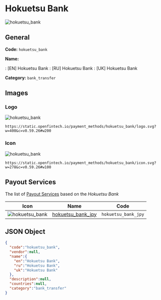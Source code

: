 
# Hokuetsu Bank 
![hokuetsu_bank](https://static.openfintech.io/payment_methods/hokuetsu_bank/logo.svg?w=400&c=v0.59.26#w200)  

## General 
**Code:** `hokuetsu_bank` 
 
**Name:** 
 
:	[EN] Hokuetsu Bank 
:	[RU] Hokuetsu Bank 
:	[UK] Hokuetsu Bank 
 
**Category:** `bank_transfer` 
 

## Images 

### Logo 
![hokuetsu_bank](https://static.openfintech.io/payment_methods/hokuetsu_bank/logo.svg?w=400&c=v0.59.26#w200)  

```
https://static.openfintech.io/payment_methods/hokuetsu_bank/logo.svg?w=400&c=v0.59.26#w200
```  

### Icon 
![hokuetsu_bank](https://static.openfintech.io/payment_methods/hokuetsu_bank/icon.svg?w=278&c=v0.59.26#w100)  

```
https://static.openfintech.io/payment_methods/hokuetsu_bank/icon.svg?w=278&c=v0.59.26#w100
```  

## Payout Services 
 
The list of [Payout Services](/payout-services/) based on the _Hokuetsu Bank_ 

|Icon|Name|Code| 
|:---:|:---:|:---:| 
|![hokuetsu_bank](https://static.openfintech.io/payout_methods/hokuetsu_bank/icon.svg?w=278&c=v0.59.26#w40) |[hokuetsu_bank_jpy](/payout-services/hokuetsu_bank_jpy/)|`hokuetsu_bank_jpy`| 
 

## JSON Object 

```json
{
  "code":"hokuetsu_bank",
  "vendor":null,
  "name":{
    "en":"Hokuetsu Bank",
    "ru":"Hokuetsu Bank",
    "uk":"Hokuetsu Bank"
  },
  "description":null,
  "countries":null,
  "category":"bank_transfer"
}
```  
